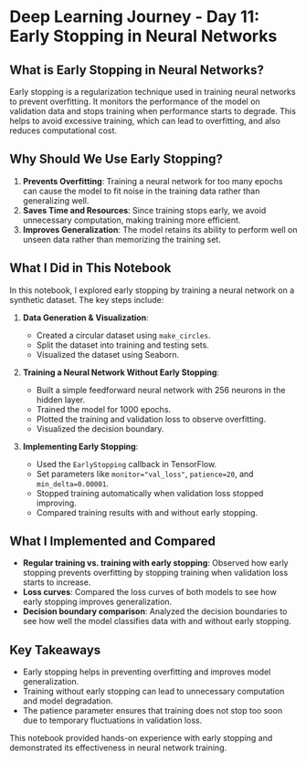 # Deep Learning Journey - Day 11: Early Stopping in Neural Networks

## What is Early Stopping in Neural Networks?
Early stopping is a regularization technique used in training neural networks to prevent overfitting. It monitors the performance of the model on validation data and stops training when performance starts to degrade. This helps to avoid excessive training, which can lead to overfitting, and also reduces computational cost.

## Why Should We Use Early Stopping?
1. **Prevents Overfitting**: Training a neural network for too many epochs can cause the model to fit noise in the training data rather than generalizing well.
2. **Saves Time and Resources**: Since training stops early, we avoid unnecessary computation, making training more efficient.
3. **Improves Generalization**: The model retains its ability to perform well on unseen data rather than memorizing the training set.

## What I Did in This Notebook
In this notebook, I explored early stopping by training a neural network on a synthetic dataset. The key steps include:

1. **Data Generation & Visualization**:
   - Created a circular dataset using `make_circles`.
   - Split the dataset into training and testing sets.
   - Visualized the dataset using Seaborn.

2. **Training a Neural Network Without Early Stopping**:
   - Built a simple feedforward neural network with 256 neurons in the hidden layer.
   - Trained the model for 1000 epochs.
   - Plotted the training and validation loss to observe overfitting.
   - Visualized the decision boundary.

3. **Implementing Early Stopping**:
   - Used the `EarlyStopping` callback in TensorFlow.
   - Set parameters like `monitor="val_loss"`, `patience=20`, and `min_delta=0.00001`.
   - Stopped training automatically when validation loss stopped improving.
   - Compared training results with and without early stopping.

## What I Implemented and Compared
- **Regular training vs. training with early stopping**: Observed how early stopping prevents overfitting by stopping training when validation loss starts to increase.
- **Loss curves**: Compared the loss curves of both models to see how early stopping improves generalization.
- **Decision boundary comparison**: Analyzed the decision boundaries to see how well the model classifies data with and without early stopping.

## Key Takeaways
- Early stopping helps in preventing overfitting and improves model generalization.
- Training without early stopping can lead to unnecessary computation and model degradation.
- The patience parameter ensures that training does not stop too soon due to temporary fluctuations in validation loss.

This notebook provided hands-on experience with early stopping and demonstrated its effectiveness in neural network training.